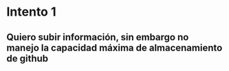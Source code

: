 # Intento 1
## Quiero subir información, sin embargo no manejo la capacidad máxima de almacenamiento de github

